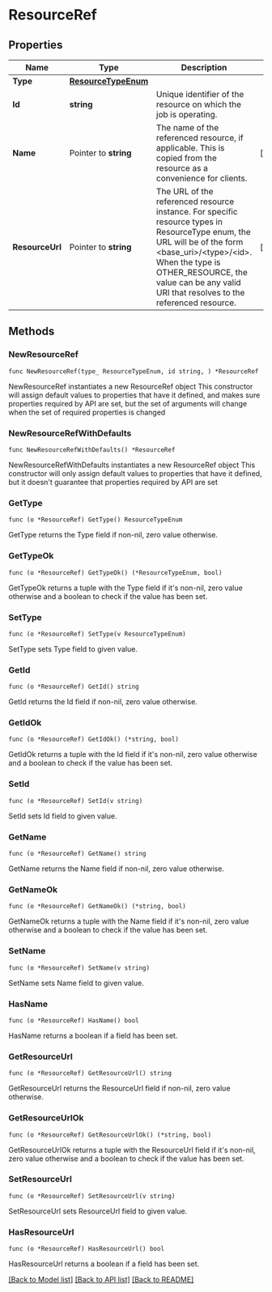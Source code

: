 # ResourceRef

## Properties

Name | Type | Description | Notes
------------ | ------------- | ------------- | -------------
**Type** | [**ResourceTypeEnum**](ResourceTypeEnum.md) |  | 
**Id** | **string** | Unique identifier of the resource on which the job is operating. | 
**Name** | Pointer to **string** | The name of the referenced resource, if applicable. This is copied from the resource as a convenience for clients. | [optional] 
**ResourceUrl** | Pointer to **string** | The URL of the referenced resource instance. For specific resource types in ResourceType enum, the URL will be of the form &lt;base_uri&gt;/&lt;type&gt;/&lt;id&gt;. When the type is OTHER_RESOURCE, the value can be any valid URI that resolves to the referenced resource. | [optional] 

## Methods

### NewResourceRef

`func NewResourceRef(type_ ResourceTypeEnum, id string, ) *ResourceRef`

NewResourceRef instantiates a new ResourceRef object
This constructor will assign default values to properties that have it defined,
and makes sure properties required by API are set, but the set of arguments
will change when the set of required properties is changed

### NewResourceRefWithDefaults

`func NewResourceRefWithDefaults() *ResourceRef`

NewResourceRefWithDefaults instantiates a new ResourceRef object
This constructor will only assign default values to properties that have it defined,
but it doesn't guarantee that properties required by API are set

### GetType

`func (o *ResourceRef) GetType() ResourceTypeEnum`

GetType returns the Type field if non-nil, zero value otherwise.

### GetTypeOk

`func (o *ResourceRef) GetTypeOk() (*ResourceTypeEnum, bool)`

GetTypeOk returns a tuple with the Type field if it's non-nil, zero value otherwise
and a boolean to check if the value has been set.

### SetType

`func (o *ResourceRef) SetType(v ResourceTypeEnum)`

SetType sets Type field to given value.


### GetId

`func (o *ResourceRef) GetId() string`

GetId returns the Id field if non-nil, zero value otherwise.

### GetIdOk

`func (o *ResourceRef) GetIdOk() (*string, bool)`

GetIdOk returns a tuple with the Id field if it's non-nil, zero value otherwise
and a boolean to check if the value has been set.

### SetId

`func (o *ResourceRef) SetId(v string)`

SetId sets Id field to given value.


### GetName

`func (o *ResourceRef) GetName() string`

GetName returns the Name field if non-nil, zero value otherwise.

### GetNameOk

`func (o *ResourceRef) GetNameOk() (*string, bool)`

GetNameOk returns a tuple with the Name field if it's non-nil, zero value otherwise
and a boolean to check if the value has been set.

### SetName

`func (o *ResourceRef) SetName(v string)`

SetName sets Name field to given value.

### HasName

`func (o *ResourceRef) HasName() bool`

HasName returns a boolean if a field has been set.

### GetResourceUrl

`func (o *ResourceRef) GetResourceUrl() string`

GetResourceUrl returns the ResourceUrl field if non-nil, zero value otherwise.

### GetResourceUrlOk

`func (o *ResourceRef) GetResourceUrlOk() (*string, bool)`

GetResourceUrlOk returns a tuple with the ResourceUrl field if it's non-nil, zero value otherwise
and a boolean to check if the value has been set.

### SetResourceUrl

`func (o *ResourceRef) SetResourceUrl(v string)`

SetResourceUrl sets ResourceUrl field to given value.

### HasResourceUrl

`func (o *ResourceRef) HasResourceUrl() bool`

HasResourceUrl returns a boolean if a field has been set.


[[Back to Model list]](../README.md#documentation-for-models) [[Back to API list]](../README.md#documentation-for-api-endpoints) [[Back to README]](../README.md)


